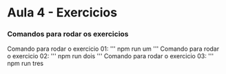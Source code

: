 # Aula 4 - Exercicios

### Comandos para rodar os exercicios
Comando para rodar o exercicio 01:
'''
npm run um
'''
Comando para rodar o exercicio 02:
'''
npm run dois
'''
Comando para rodar o exercicio 03:
'''
npm run tres
